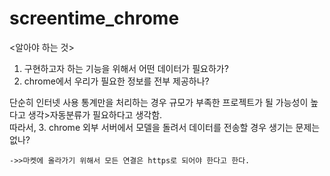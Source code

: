 # screentime_chrome

<알아야 하는 것>
1. 구현하고자 하는 기능을 위해서 어떤 데이터가 필요하가?
2. chrome에서 우리가 필요한 정보를 전부 제공하나?

단순히 인터넷 사용 통계만을 처리하는 경우 규모가 부족한 프로젝트가 될 가능성이 높다고 생각>자동분류가 필요하다고 생각함.
<br>따라서,
3. chrome 외부 서버에서 모델을 돌려서 데이터를 전송할 경우 생기는 문제는 없나?
   
    ->>마켓에 올라가기 위해서 모든 연결은 https로 되어야 한다고 한다.